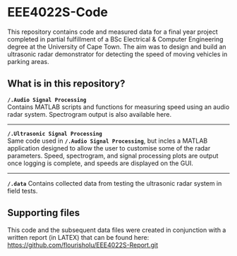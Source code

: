 # EEE4022S-Code
This repository contains code and measured data for a final year project completed in partial fulfillment of a BSc Electrical & Computer Engineering degree at the University of Cape Town. The aim was to design and build an ultrasonic radar demonstrator for detecting the speed of moving vehicles in parking areas.

## What is in this repository?
**`/.Audio Signal Processing`**  
Contains MATLAB scripts and functions for measuring speed using an audio radar system. Spectrogram output is also available here.

---
**`/.Ultrasonic Signal Processing`**  
Same code used in **`/.Audio Signal Processing`**, but incles a MATLAB application designed to allow the user to customise some of the radar parameters. Speed, spectrogram, and signal processing plots are output once logging is complete, and speeds are displayed on the GUI.

---
**`/.data`**
Contains collected data from testing the ultrasonic radar system in field tests.

## Supporting files
This code and the subsequent data files were created in conjunction with a written report (in LATEX) that can be found here: https://github.com/flourisholu/EEE4022S-Report.git
